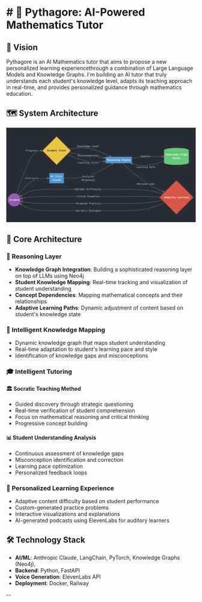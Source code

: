 # # 🧮 Pythagore: AI-Powered Mathematics Tutor

## 🎯 Vision
Pythagore is an AI Mathematics tutor that aims to propose a new personalized learning experiencethrough a combination of Large Language Models and Knowledge Graphs. I'm building an AI tutor that truly understands each student's knowledge level, adapts its teaching approach in real-time, and provides personalized guidance through mathematics education.

## 🗺️ System Architecture
![Pythagore Architecture](assets/architecture_flow.png)

## 🧠 Core Architecture

### 🔄 Reasoning Layer
- **Knowledge Graph Integration**: Building a sophisticated reasoning layer on top of LLMs using Neo4j
- **Student Knowledge Mapping**: Real-time tracking and visualization of student understanding
- **Concept Dependencies**: Mapping mathematical concepts and their relationships
- **Adaptive Learning Paths**: Dynamic adjustment of content based on student's knowledge state

### 🧠 Intelligent Knowledge Mapping
- Dynamic knowledge graph that maps student understanding
- Real-time adaptation to student's learning pace and style
- Identification of knowledge gaps and misconceptions

### 🎓 Intelligent Tutoring

#### 🏛️ Socratic Teaching Method
- Guided discovery through strategic questioning
- Real-time verification of student comprehension
- Focus on mathematical reasoning and critical thinking
- Progressive concept building

#### 📊 Student Understanding Analysis
- Continuous assessment of knowledge gaps
- Misconception identification and correction
- Learning pace optimization
- Personalized feedback loops

### 🎯 Personalized Learning Experience
- Adaptive content difficulty based on student performance
- Custom-generated practice problems
- Interactive visualizations and explanations
- AI-generated podcasts using ElevenLabs for auditory learners

## 🛠️ Technology Stack
- **AI/ML**: Anthropic Claude, LangChain, PyTorch, Knowledge Graphs (Neo4j),
- **Backend**: Python, FastAPI
- **Voice Generation**: ElevenLabs API
- **Deployment**: Docker, Railway

--